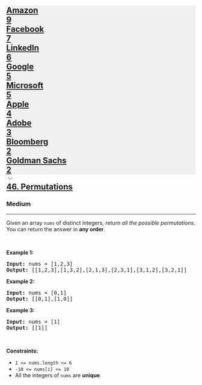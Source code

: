 <h2><a href="https://leetcode.com/problems/permutations/"><div id="big-omega-company-tags"><div id="big-omega-topbar"><div class="companyTagsContainer" style="overflow-x: scroll; flex-wrap: nowrap;"><div class="companyTagsContainer--tag" style="background-color: rgba(0, 10, 32, 0.05);"><div>Amazon</div><div class="companyTagsContainer--tagOccurence">9</div></div><div class="companyTagsContainer--tag" style="background-color: rgba(0, 10, 32, 0.05);"><div>Facebook</div><div class="companyTagsContainer--tagOccurence">7</div></div><div class="companyTagsContainer--tag" style="background-color: rgba(0, 10, 32, 0.05);"><div>LinkedIn</div><div class="companyTagsContainer--tagOccurence">6</div></div><div class="companyTagsContainer--tag" style="background-color: rgba(0, 10, 32, 0.05);"><div>Google</div><div class="companyTagsContainer--tagOccurence">5</div></div><div class="companyTagsContainer--tag" style="background-color: rgba(0, 10, 32, 0.05);"><div>Microsoft</div><div class="companyTagsContainer--tagOccurence">5</div></div><div class="companyTagsContainer--tag" style="background-color: rgba(0, 10, 32, 0.05);"><div>Apple</div><div class="companyTagsContainer--tagOccurence">4</div></div><div class="companyTagsContainer--tag" style="background-color: rgba(0, 10, 32, 0.05);"><div>Adobe</div><div class="companyTagsContainer--tagOccurence">3</div></div><div class="companyTagsContainer--tag" style="background-color: rgba(0, 10, 32, 0.05);"><div>Bloomberg</div><div class="companyTagsContainer--tagOccurence">2</div></div><div class="companyTagsContainer--tag" style="background-color: rgba(0, 10, 32, 0.05);"><div>Goldman Sachs</div><div class="companyTagsContainer--tagOccurence">2</div></div></div><div class="companyTagsContainer--chevron"><div><svg version="1.1" id="icon" xmlns="http://www.w3.org/2000/svg" xmlns:xlink="http://www.w3.org/1999/xlink" x="0px" y="0px" viewBox="0 0 32 32" fill="#4087F1" xml:space="preserve" style="width: 20px;"><polygon points="16,22 6,12 7.4,10.6 16,19.2 24.6,10.6 26,12 "></polygon><rect id="_x3C_Transparent_Rectangle_x3E_" class="st0" fill="none" width="32" height="32"></rect></svg></div></div></div></div>46. Permutations</a></h2><h3>Medium</h3><hr><div><p>Given an array <code>nums</code> of distinct integers, return <em>all the possible permutations</em>. You can return the answer in <strong>any order</strong>.</p>

<p>&nbsp;</p>
<p><strong class="example">Example 1:</strong></p>
<pre><strong>Input:</strong> nums = [1,2,3]
<strong>Output:</strong> [[1,2,3],[1,3,2],[2,1,3],[2,3,1],[3,1,2],[3,2,1]]
</pre><p><strong class="example">Example 2:</strong></p>
<pre><strong>Input:</strong> nums = [0,1]
<strong>Output:</strong> [[0,1],[1,0]]
</pre><p><strong class="example">Example 3:</strong></p>
<pre><strong>Input:</strong> nums = [1]
<strong>Output:</strong> [[1]]
</pre>
<p>&nbsp;</p>
<p><strong>Constraints:</strong></p>

<ul>
	<li><code>1 &lt;= nums.length &lt;= 6</code></li>
	<li><code>-10 &lt;= nums[i] &lt;= 10</code></li>
	<li>All the integers of <code>nums</code> are <strong>unique</strong>.</li>
</ul>
</div>